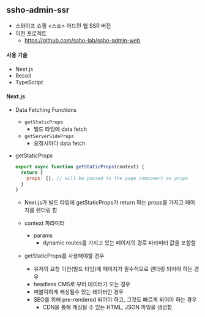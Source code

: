 ## ssho-admin-ssr
- 스와이프 쇼핑 <스쇼> 어드민 웹 SSR 버전
- 이전 프로젝트
  - https://github.com/ssho-lab/ssho-admin-web
  
#### 사용 기술
 - Next.js
 - Recoil
 - TypeScript
 
 
#### Next.js
- Data Fetching Functions
   - `getStaticProps`
      - 빌드 타임에 data fetch
   - `getServerSideProps` 
      - 요청시마다 data fetch
      
- getStaticProps
    ```javascript
    export async function getStaticProps(context) {
      return {
        props: {}, // will be passed to the page component as props
      }
    }    
    ```
   - Next.js가 빌드 타임에 getStaticProps가 return 하는 props를 가지고 페이지를 렌더링 함
   - context 파라미터
      - params
        - dynamic routes를 가지고 있는 페이지의 경로 파라미터 값을 포함함
        
    - getStaticProps를 사용해야할 경우
       - 유저의 요청 이전(빌드 타임)에 페이지가 필수적으로 렌더링 되어야 하는 경우
       - headless CMS로 부터 데이터가 오는 경우
       - 퍼블릭하게 캐싱될수 있는 데이터인 경우
       - SEO를 위해 pre-rendered 되어야 하고, 그것도 빠르게 되어야 하는 경우
          - CDN을 통해 캐싱될 수 있는 HTML, JSON 파일을 생성함
